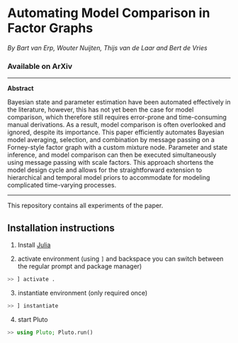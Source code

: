 # Automating Model Comparison in Factor Graphs
*By Bart van Erp, Wouter Nuijten, Thijs van de Laar and Bert de Vries*
### Available on ArXiv
---
**Abstract**

Bayesian state and parameter estimation have been automated effectively in the literature, however, this has not yet been the case for model comparison, which therefore still requires error-prone and time-consuming manual derivations.
As a result, model comparison is often overlooked and ignored, despite its importance.
This paper efficiently automates Bayesian model averaging, selection, and combination by message passing on a Forney-style factor graph with a custom mixture node. 
Parameter and state inference, and model comparison can then be executed simultaneously using message passing with scale factors.
This approach shortens the model design cycle and allows for the straightforward extension to hierarchical and temporal model priors to accommodate for modeling complicated time-varying processes.


---
This repository contains all experiments of the paper.

## Installation instructions
1. Install [Julia](https://julialang.org/)

2. activate environment (using `]` and backspace you can switch between the regular prompt and package manager)
```julia
>> ] activate .
```

3. instantiate environment (only required once)
```julia
>> ] instantiate
```

4. start Pluto
```julia
>> using Pluto; Pluto.run()
```
